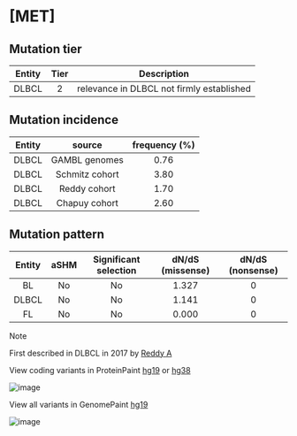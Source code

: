 # [MET]

## Mutation tier

|Entity|Tier|Description                              |
|:------:|:----:|-----------------------------------------|
|DLBCL |2   |relevance in DLBCL not firmly established|
## Mutation incidence

|Entity|source        |frequency (%)|
|:------:|:--------------:|:-------------:|
|DLBCL |GAMBL genomes |0.76         |
|DLBCL |Schmitz cohort|3.80         |
|DLBCL |Reddy cohort  |1.70         |
|DLBCL |Chapuy cohort |2.60         |

## Mutation pattern

|Entity|aSHM|Significant selection|dN/dS (missense)|dN/dS (nonsense)|
|:------:|:----:|:---------------------:|:----------------:|:----------------:|
|BL    |No  |No                   |1.327           |0               |
|DLBCL |No  |No                   |1.141           |0               |
|FL    |No  |No                   |0.000           |0               |


> [!NOTE]
> First described in DLBCL in 2017 by [Reddy A](https://pubmed.ncbi.nlm.nih.gov/28985567)

View coding variants in ProteinPaint [hg19](https://www.bcgsc.ca/downloads/morinlab/GAMBL/test/genes/MET_protein.html)  or [hg38](https://www.bcgsc.ca/downloads/morinlab/GAMBL/test/genes/MET_protein_hg38.html)

![image](../../images/proteinpaint/MET_NM_001127500.svg)

View all variants in GenomePaint [hg19](https://www.bcgsc.ca/downloads/morinlab/GAMBL/test/genes/MET.html)

![image](../../images/proteinpaint/MET.svg)

